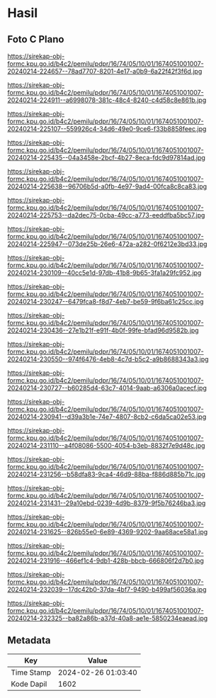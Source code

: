 # Hasil

## Foto C Plano

https://sirekap-obj-formc.kpu.go.id/b4c2/pemilu/pdpr/16/74/05/10/01/1674051001007-20240214-224657--78ad7707-8201-4e17-a0b9-6a22f42f3f6d.jpg

https://sirekap-obj-formc.kpu.go.id/b4c2/pemilu/pdpr/16/74/05/10/01/1674051001007-20240214-224911--a6998078-381c-48c4-8240-c4d58c8e861b.jpg

https://sirekap-obj-formc.kpu.go.id/b4c2/pemilu/pdpr/16/74/05/10/01/1674051001007-20240214-225107--559926c4-34d6-49e0-9ce6-f33b8858feec.jpg

https://sirekap-obj-formc.kpu.go.id/b4c2/pemilu/pdpr/16/74/05/10/01/1674051001007-20240214-225435--04a3458e-2bcf-4b27-8eca-fdc9d97814ad.jpg

https://sirekap-obj-formc.kpu.go.id/b4c2/pemilu/pdpr/16/74/05/10/01/1674051001007-20240214-225638--96706b5d-a0fb-4e97-9ad4-00fca8c8ca83.jpg

https://sirekap-obj-formc.kpu.go.id/b4c2/pemilu/pdpr/16/74/05/10/01/1674051001007-20240214-225753--da2dec75-0cba-49cc-a773-eeddfba5bc57.jpg

https://sirekap-obj-formc.kpu.go.id/b4c2/pemilu/pdpr/16/74/05/10/01/1674051001007-20240214-225947--073de25b-26e6-472a-a282-0f6212e3bd33.jpg

https://sirekap-obj-formc.kpu.go.id/b4c2/pemilu/pdpr/16/74/05/10/01/1674051001007-20240214-230109--40cc5e1d-97db-41b8-9b65-3fa1a29fc952.jpg

https://sirekap-obj-formc.kpu.go.id/b4c2/pemilu/pdpr/16/74/05/10/01/1674051001007-20240214-230247--6479fca8-f8d7-4eb7-be59-9f6ba61c25cc.jpg

https://sirekap-obj-formc.kpu.go.id/b4c2/pemilu/pdpr/16/74/05/10/01/1674051001007-20240214-230436--27e1b21f-e91f-4b0f-99fe-bfad96d9582b.jpg

https://sirekap-obj-formc.kpu.go.id/b4c2/pemilu/pdpr/16/74/05/10/01/1674051001007-20240214-230550--974f6476-4eb8-4c7d-b5c2-a9b8688343a3.jpg

https://sirekap-obj-formc.kpu.go.id/b4c2/pemilu/pdpr/16/74/05/10/01/1674051001007-20240214-230727--b60285d4-63c7-4014-9aab-a6306a0acecf.jpg

https://sirekap-obj-formc.kpu.go.id/b4c2/pemilu/pdpr/16/74/05/10/01/1674051001007-20240214-230941--d39a3b1e-74e7-4807-8cb2-c6da5ca02e53.jpg

https://sirekap-obj-formc.kpu.go.id/b4c2/pemilu/pdpr/16/74/05/10/01/1674051001007-20240214-231110--a4f08086-5500-4054-b3eb-8832f7e9d48c.jpg

https://sirekap-obj-formc.kpu.go.id/b4c2/pemilu/pdpr/16/74/05/10/01/1674051001007-20240214-231256--b58dfa83-9ca4-46d9-88ba-f886d885b71c.jpg

https://sirekap-obj-formc.kpu.go.id/b4c2/pemilu/pdpr/16/74/05/10/01/1674051001007-20240214-231431--29a10ebd-0239-4d9b-8379-9f5b76246ba3.jpg

https://sirekap-obj-formc.kpu.go.id/b4c2/pemilu/pdpr/16/74/05/10/01/1674051001007-20240214-231625--826b55e0-6e89-4369-9202-9aa68ace58a1.jpg

https://sirekap-obj-formc.kpu.go.id/b4c2/pemilu/pdpr/16/74/05/10/01/1674051001007-20240214-231916--466ef1c4-9db1-428b-bbcb-666806f2d7b0.jpg

https://sirekap-obj-formc.kpu.go.id/b4c2/pemilu/pdpr/16/74/05/10/01/1674051001007-20240214-232039--17dc42b0-37da-4bf7-9490-b499af56036a.jpg

https://sirekap-obj-formc.kpu.go.id/b4c2/pemilu/pdpr/16/74/05/10/01/1674051001007-20240214-232325--ba82a86b-a37d-40a8-ae1e-5850234eaead.jpg


## Metadata

| Key        | Value               |
| ---------- | ------------------- |
| Time Stamp | 2024-02-26 01:03:40 |
| Kode Dapil | 1602                |



